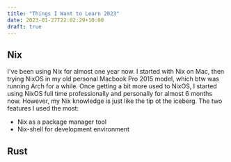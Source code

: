 ```yaml
---
title: "Things I Want to Learn 2023"
date: 2023-01-27T22:02:29+10:00
draft: true
---
```



## Nix

I've been using Nix for almost one year now.
I started with Nix on Mac, then trying NixOS in
my old personal Macbook Pro 2015 model, which btw was running
Arch for a while.
Once getting a bit more used to NixOS, I started using NixOS full time professionally and personally for almost
6 months now.
However, my Nix knowledge is just like the tip ot the iceberg.
The two features I used the most:
* Nix as a package manager tool
* Nix-shell for development environment


## Rust

